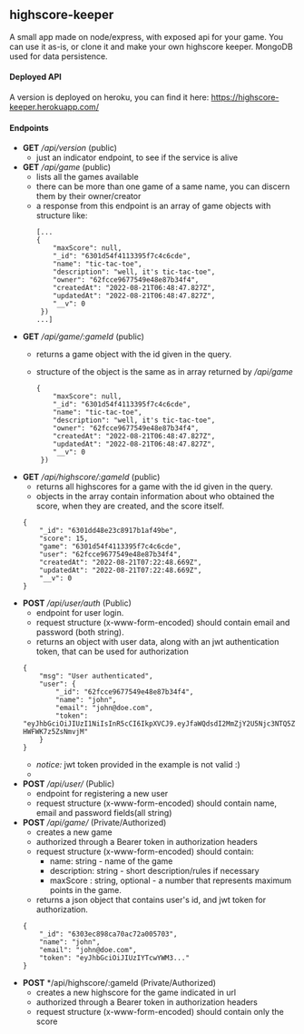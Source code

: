 ## highscore-keeper
A small app made on node/express, with exposed api for your game. You can use it as-is, or clone it and make your own highscore keeper. 
MongoDB used for data persistence.

#### Deployed API

A version is deployed on heroku, you can find it here: 
https://highscore-keeper.herokuapp.com/


#### Endpoints

- **GET** */api/version* (public)
  - just an indicator endpoint, to see if the service is alive
- **GET** */api/game* (public)
  - lists all the games available
  - there can be more than one game of a same name, you can discern them by their owner/creator
  - a response from this endpoint is an array of game objects with structure like:
    ```
    [...
    {
        "maxScore": null,
        "_id": "6301d54f4113395f7c4c6cde",
        "name": "tic-tac-toe",
        "description": "well, it's tic-tac-toe",
        "owner": "62fcce9677549e48e87b34f4",
        "createdAt": "2022-08-21T06:48:47.827Z",
        "updatedAt": "2022-08-21T06:48:47.827Z",
        "__v": 0
     })
    ...]
    ```
- **GET** */api/game/:gameId* (public)
  - returns a game object with the id given in the query. 
  - structure of the object is the same as in array returned by  */api/game*
  
    ```
    {
        "maxScore": null,
        "_id": "6301d54f4113395f7c4c6cde",
        "name": "tic-tac-toe",
        "description": "well, it's tic-tac-toe",
        "owner": "62fcce9677549e48e87b34f4",
        "createdAt": "2022-08-21T06:48:47.827Z",
        "updatedAt": "2022-08-21T06:48:47.827Z",
        "__v": 0
     })
    ```
- **GET** */api/highscore/:gameId* (public)
    - returns all highscores for a game with the id given in the query. 
    - objects in the array contain information about who obtained the score, when they are created, and the score itself.
    ```
    {
        "_id": "6301dd48e23c8917b1af49be",
        "score": 15,
        "game": "6301d54f4113395f7c4c6cde",
        "user": "62fcce9677549e48e87b34f4",
        "createdAt": "2022-08-21T07:22:48.669Z",
        "updatedAt": "2022-08-21T07:22:48.669Z",
        "__v": 0
    }
    ```
- **POST** */api/user/auth* (Public)
    - endpoint for user login. 
    - request structure (x-www-form-encoded) should contain email and password (both string).
    - returns an object with user data, along with an jwt authentication token, that can be used for authorization
    ```
    {
        "msg": "User authenticated",
        "user": {
            "_id": "62fcce9677549e48e87b34f4",
            "name": "john",
            "email": "john@doe.com",
            "token": "eyJhbGciOiJIUzI1NiIsInR5cCI6IkpXVCJ9.eyJfaWQdsdI2MmZjY2U5Njc3NTQ5ZTQ4ZTg3YjM0ZjQiLCJpYXQiOjE2NjExODIyxxxxV4cCI6MTY2MTE4NTgwOX0.xt7yLVAasdfxhiX_PtkDXaKE-HWFWK7z5ZsNmvjM"
        }
    }
    ```
    - *notice:* jwt token provided in the example is not valid :)
    - 
- **POST** */api/user/* (Public)
    - endpoint for registering a new user
    - request structure (x-www-form-encoded) should contain name, email and password fields(all string)
- **POST** */api/game/* (Private/Authorized)
    - creates a new game
    - authorized through a Bearer token in authorization headers
    - request structure (x-www-form-encoded) should contain:
        - name: string - name of the game
        - description: string - short description/rules if necessary 
        - maxScore : string, optional - a number that represents maximum points in the game.
    - returns a json object that contains user's id, and jwt token for authorization.
    ```
    {
        "_id": "6303ec898ca70ac72a005703",
        "name": "john",
        "email": "john@doe.com",
        "token": "eyJhbGciOiJIUzIYTcwYWM3..."
    }
    ```
- **POST** */api/highscore/:gameId (Private/Authorized)
    - creates a new highscore for the game indicated in url    
    - authorized through a Bearer token in authorization headers
    - request structure (x-www-form-encoded) should contain only the score